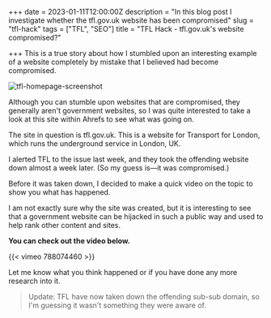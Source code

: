 +++
date = 2023-01-11T12:00:00Z
description = "In this blog post I investigate whether the tfl.gov.uk website has been compromised"
slug = "tfl-hack"
tags = ["TFL", "SEO"]
title = "TFL Hack - tfl.gov.uk's website compromised?"

+++
This is a true story about how I stumbled upon an interesting example of a website completely by mistake that I believed had become compromised.

![tfl-homepage-screenshot](/img/tfl-home-page-screenshot.png "TFL Homepage Screenshot")

Although you can stumble upon websites that are compromised, they generally aren't government websites, so I was quite interested to take a look at this site within Ahrefs to see what was going on.

The site in question is tfl.gov.uk. This is a website for Transport for London, which runs the underground service in London, UK.

I alerted TFL to the issue last week, and they took the offending website down almost a week later. (So my guess is—it was compromised.)

Before it was taken down, I decided to make a quick video on the topic to show you what has happened.

I am not exactly sure why the site was created, but it is interesting to see that a government website can be hijacked in such a public way and used to help rank other content and sites.

**You can check out the video below.**

{{< vimeo 788074460 >}}

Let me know what you think happened or if you have done any more research into it.

> Update: TFL have now taken down the offending sub-sub domain, so I'm guessing it wasn't something they were aware of.